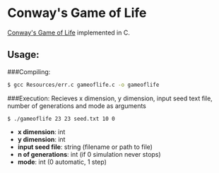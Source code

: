# Conway's Game of Life
[Conway's Game of Life](https://en.wikipedia.org/wiki/Conway%27s_Game_of_Life) implemented in C.

## Usage:
###Compiling:
```bash
$ gcc Resources/err.c gameoflife.c -o gameoflife
```

###Execution:
Recieves x dimension, y dimension, input seed text file, number of generations and mode as arguments
```console
$ ./gameoflife 23 23 seed.txt 10 0
```

- **x dimension**: int
- **y dimension**: int
- **input seed file**: string (filename or path to file)
- **n of generations**: int (if 0 simulation never stops)
- **mode**: int (0 automatic, 1 step)
